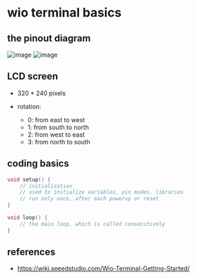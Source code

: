 # wio terminal basics

## the pinout diagram
![image](https://github.com/lolyu/aoi/assets/35479537/fab96a70-68b5-4937-8dc4-22eed36a5d20)
![image](https://github.com/lolyu/aoi/assets/35479537/972e4411-4fc1-40bc-a309-dc6949cc5da8)


## LCD screen
* 320 * 240 pixels

* rotation:
    * 0: from east to west
    * 1: from south to north
    * 2: from west to east
    * 3: from north to south


## coding basics
```cpp
void setup() {
    // initialization
    // used to initialize variables, pin modes, libraries
    // run only once, after each powerup or reset
}

void loop() {
    // the main loop, which is called consecutively
}
```


## references
* https://wiki.seeedstudio.com/Wio-Terminal-Getting-Started/
